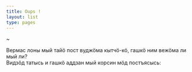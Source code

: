 ```yaml
---
title: Oups !
layout: list
type: pages 
---
```


~

Вермас лоны мый тайӧ пост вуджӧма кытчӧ-кӧ, гашкӧ ним вежӧма ли мый ли? <br/>
Видзӧд татысь и гашкӧ аддзан мый корсин мӧд постъясысь:
